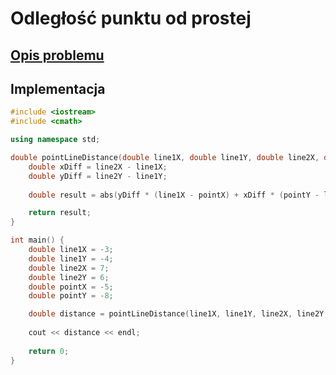 # Odległość punktu od prostej

## [Opis problemu](../../../../algorithms/2d-geometry/point-line-distance.md)

## Implementacja

```cpp linenums="1"
#include <iostream>
#include <cmath>

using namespace std;

double pointLineDistance(double line1X, double line1Y, double line2X, double line2Y, double pointX, double pointY) {
    double xDiff = line2X - line1X;
    double yDiff = line2Y - line1Y;
    
    double result = abs(yDiff * (line1X - pointX) + xDiff * (pointY - line1Y)) / sqrt(yDiff * yDiff + xDiff * xDiff);

    return result;
}

int main() {
    double line1X = -3;
    double line1Y = -4;
    double line2X = 7;
    double line2Y = 6;
    double pointX = -5;
    double pointY = -8;

    double distance = pointLineDistance(line1X, line1Y, line2X, line2Y, pointX, pointY);
    
    cout << distance << endl;
    
    return 0;
}
```
